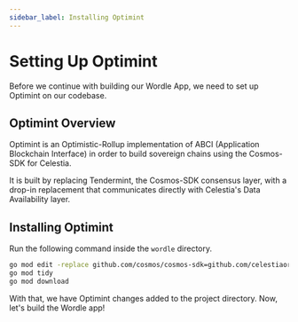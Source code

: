 ```yaml
---
sidebar_label: Installing Optimint
---
```


# Setting Up Optimint

Before we continue with building our Wordle App, we need to set up Optimint on our codebase.

## Optimint Overview

Optimint is an Optimistic-Rollup implementation of ABCI (Application Blockchain Interface) in order to build sovereign chains using the Cosmos-SDK for Celestia.

It is built by replacing Tendermint, the Cosmos-SDK consensus layer, with a drop-in replacement that communicates directly with Celestia's Data Availability layer.

## Installing Optimint

Run the following command inside the `wordle` directory.

```sh
go mod edit -replace github.com/cosmos/cosmos-sdk=github.com/celestiaorg/cosmos-sdk@v0.45.4-optimint-v0.3.4
go mod tidy
go mod download
```

With that, we have Optimint changes added to the project directory. Now, let's build the Wordle app!

